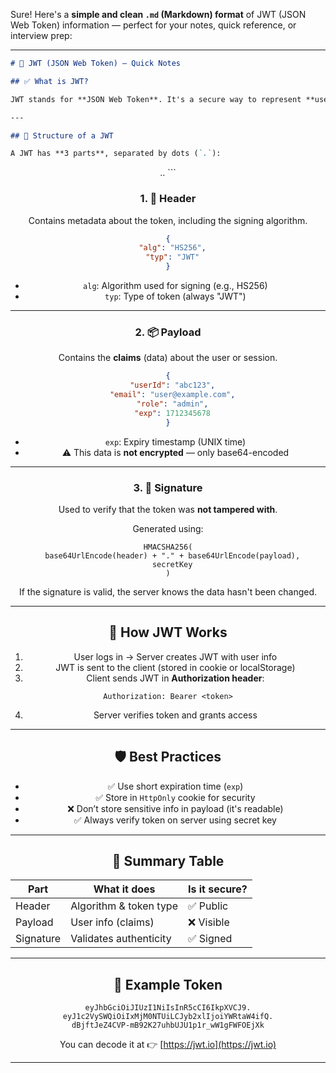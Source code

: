 Sure! Here's a **simple and clean `.md` (Markdown) format** of JWT (JSON Web Token) information — perfect for your notes, quick reference, or interview prep:

---

```markdown
# 🔐 JWT (JSON Web Token) – Quick Notes

## ✅ What is JWT?

JWT stands for **JSON Web Token**. It's a secure way to represent **user identity and claims** between a client and server, using a **signed token**.

---

## 🧱 Structure of a JWT

A JWT has **3 parts**, separated by dots (`.`):

```

<HEADER>.<PAYLOAD>.<SIGNATURE>
```

### 1. 📄 Header

Contains metadata about the token, including the signing algorithm.

```json
{
  "alg": "HS256",
  "typ": "JWT"
}
```

* `alg`: Algorithm used for signing (e.g., HS256)
* `typ`: Type of token (always "JWT")

---

### 2. 📦 Payload

Contains the **claims** (data) about the user or session.

```json
{
  "userId": "abc123",
  "email": "user@example.com",
  "role": "admin",
  "exp": 1712345678
}
```

* `exp`: Expiry timestamp (UNIX time)
* ⚠️ This data is **not encrypted** — only base64-encoded

---

### 3. 🔏 Signature

Used to verify that the token was **not tampered with**.

Generated using:

```
HMACSHA256(
  base64UrlEncode(header) + "." + base64UrlEncode(payload),
  secretKey
)
```

If the signature is valid, the server knows the data hasn't been changed.

---

## 🔄 How JWT Works

1. User logs in → Server creates JWT with user info
2. JWT is sent to the client (stored in cookie or localStorage)
3. Client sends JWT in **Authorization header**:

```
Authorization: Bearer <token>
```

4. Server verifies token and grants access

---

## 🛡️ Best Practices

* ✅ Use short expiration time (`exp`)
* ✅ Store in `HttpOnly` cookie for security
* ❌ Don’t store sensitive info in payload (it's readable)
* ✅ Always verify token on server using secret key

---

## 🧾 Summary Table

| Part      | What it does           | Is it secure? |
| --------- | ---------------------- | ------------- |
| Header    | Algorithm & token type | ✅ Public      |
| Payload   | User info (claims)     | ❌ Visible     |
| Signature | Validates authenticity | ✅ Signed      |

---

## 🧪 Example Token

```
eyJhbGciOiJIUzI1NiIsInR5cCI6IkpXVCJ9.
eyJ1c2VySWQiOiIxMjM0NTUiLCJyb2xlIjoiYWRtaW4ifQ.
dBjftJeZ4CVP-mB92K27uhbUJU1p1r_wW1gFWFOEjXk
```

You can decode it at 👉 [https://jwt.io](https://jwt.io)

---

